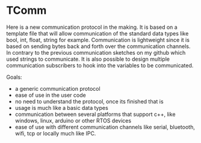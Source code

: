 # TComm

Here is a new communication protocol in the making.
It is based on a template file that will allow communication of the standard data types like bool, int, float, string for example.
Communication is lightweight since it is based on sending bytes back and forth over the communication channels.
In contrary to the previous communication sketches on my github which used strings to communicate.
It is also possible to design multiple communication subscribers to hook into the variables to be communicated.

Goals:
- a generic communication protocol
- ease of use in the user code
- no need to understand the protocol, once its finished that is
- usage is much like a basic data types
- communication between several platforms that support c++, like windows, linux, arduino or other RTOS devices
- ease of use with different communication channels like serial, bluetooth, wifi, tcp or locally much like IPC.


